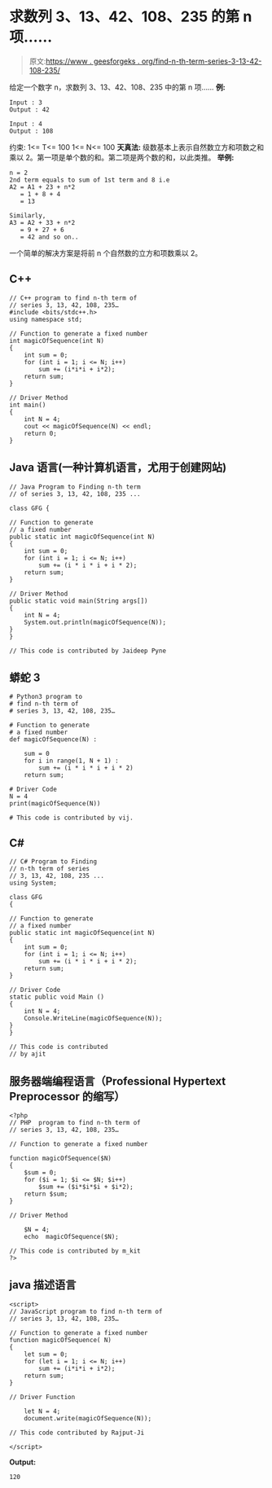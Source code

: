 # 求数列 3、13、42、108、235 的第 n 项……

> 原文:[https://www . geesforgeks . org/find-n-th-term-series-3-13-42-108-235/](https://www.geeksforgeeks.org/finding-n-th-term-series-3-13-42-108-235/)

给定一个数字 n，求数列 3、13、42、108、235 中的第 n 项……
**例:**

```
Input : 3
Output : 42

Input : 4
Output : 108
```

约束:
1<= T<= 100
1<= N<= 100
**天真法:**
级数基本上表示自然数立方和项数之和乘以 2。第一项是单个数的和。第二项是两个数的和，以此类推。
**举例:**

```
n = 2
2nd term equals to sum of 1st term and 8 i.e
A2 = A1 + 23 + n*2
   = 1 + 8 + 4
   = 13

Similarly,
A3 = A2 + 33 + n*2
   = 9 + 27 + 6
   = 42 and so on..
```

一个简单的解决方案是将前 n 个自然数的立方和项数乘以 2。

## C++

```
// C++ program to find n-th term of
// series 3, 13, 42, 108, 235…
#include <bits/stdc++.h>
using namespace std;

// Function to generate a fixed number
int magicOfSequence(int N)
{
    int sum = 0;
    for (int i = 1; i <= N; i++)
        sum += (i*i*i + i*2);
    return sum;   
}

// Driver Method
int main()
{
    int N = 4;
    cout << magicOfSequence(N) << endl;
    return 0;
}
```

## Java 语言(一种计算机语言，尤用于创建网站)

```
// Java Program to Finding n-th term
// of series 3, 13, 42, 108, 235 ...

class GFG {

// Function to generate
// a fixed number
public static int magicOfSequence(int N)
{
    int sum = 0;
    for (int i = 1; i <= N; i++)
        sum += (i * i * i + i * 2);
    return sum;
}

// Driver Method
public static void main(String args[])
{
    int N = 4;
    System.out.println(magicOfSequence(N));
}
}

// This code is contributed by Jaideep Pyne
```

## 蟒蛇 3

```
# Python3 program to
# find n-th term of
# series 3, 13, 42, 108, 235…

# Function to generate
# a fixed number
def magicOfSequence(N) :

    sum = 0
    for i in range(1, N + 1) :
        sum += (i * i * i + i * 2)
    return sum;

# Driver Code
N = 4
print(magicOfSequence(N))

# This code is contributed by vij.
```

## C#

```
// C# Program to Finding
// n-th term of series
// 3, 13, 42, 108, 235 ...
using System;

class GFG
{

// Function to generate
// a fixed number
public static int magicOfSequence(int N)
{
    int sum = 0;
    for (int i = 1; i <= N; i++)
        sum += (i * i * i + i * 2);
    return sum;
}

// Driver Code
static public void Main ()
{
    int N = 4;
    Console.WriteLine(magicOfSequence(N));
}
}

// This code is contributed
// by ajit
```

## 服务器端编程语言（Professional Hypertext Preprocessor 的缩写）

```
<?php
// PHP  program to find n-th term of
// series 3, 13, 42, 108, 235…

// Function to generate a fixed number

function magicOfSequence($N)
{
    $sum = 0;
    for ($i = 1; $i <= $N; $i++)
        $sum += ($i*$i*$i + $i*2);
    return $sum;
}

// Driver Method

    $N = 4;
    echo  magicOfSequence($N);

// This code is contributed by m_kit   
?>
```

## java 描述语言

```
<script>
// JavaScript program to find n-th term of
// series 3, 13, 42, 108, 235…

// Function to generate a fixed number
function magicOfSequence( N)
{
    let sum = 0;
    for (let i = 1; i <= N; i++)
        sum += (i*i*i + i*2);
    return sum;   
}

// Driver Function

    let N = 4;
    document.write(magicOfSequence(N));

// This code contributed by Rajput-Ji

</script>
```

**Output:** 

```
120
```